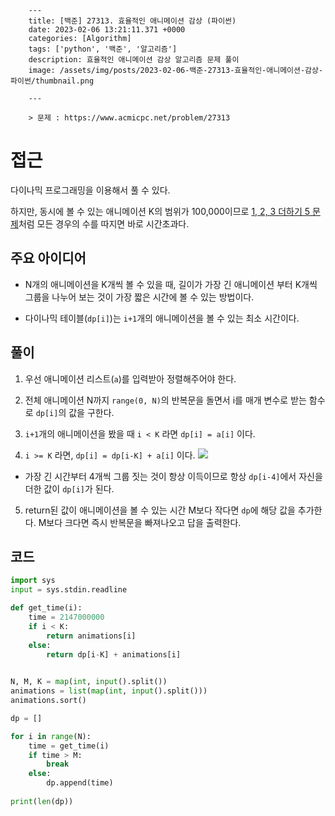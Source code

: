 

        ---
        title: [백준] 27313. 효율적인 애니메이션 감상 (파이썬)
        date: 2023-02-06 13:21:11.371 +0000
        categories: [Algorithm]
        tags: ['python', '백준', '알고리즘']
        description: 효율적인 애니메이션 감상 알고리즘 문제 풀이
        image: /assets/img/posts/2023-02-06-백준-27313-효율적인-애니메이션-감상-파이썬/thumbnail.png
        
        ---

        > 문제 : https://www.acmicpc.net/problem/27313

# 접근

다이나믹 프로그래밍을 이용해서 풀 수 있다.

하지만, 동시에 볼 수 있는 애니메이션 K의 범위가 100,000이므로 [1, 2, 3 더하기 5 문제](https://www.acmicpc.net/problem/15990)처럼 모든 경우의 수를 따지면 바로 시간초과다.

## 주요 아이디어

- N개의 애니메이션을 K개씩 볼 수 있을 때, 길이가 가장 긴 애니메이션 부터 K개씩 그룹을 나누어 보는 것이 가장 짧은 시간에 볼 수 있는 방법이다.

- 다이나믹 테이블(`dp[i]`)는  `i+1`개의 애니메이션을 볼 수 있는 최소 시간이다.

## 풀이

1. 우선 애니메이션 리스트(`a`)를 입력받아 정렬해주어야 한다.

2. 전체 애니메이션 N까지 `range(0, N)`의 반복문을 돌면서 i를 매개 변수로 받는 함수로 `dp[i]`의 값을 구한다.

3. `i+1`개의 애니메이션을 봤을 때 `i < K` 라면 `dp[i] = a[i]` 이다.

4. `i >= K` 라면, `dp[i] = dp[i-K] + a[i]` 이다.
![](/assets/img/posts/2023-02-06-백준-27313-효율적인-애니메이션-감상-파이썬/img0.png)
- 가장 긴 시간부터 4개씩 그룹 짓는 것이 항상 이득이므로 항상 `dp[i-4]`에서 자신을 더한 값이 `dp[i]`가 된다.

5. return된 값이 애니메이션을 볼 수 있는 시간 M보다 작다면 `dp`에 해당 값을 추가한다.
M보다 크다면 즉시 반복문을 빠져나오고 답을 출력한다.

## 코드

```python
import sys
input = sys.stdin.readline

def get_time(i):
    time = 2147000000
    if i < K:
        return animations[i]
    else:
        return dp[i-K] + animations[i]
    

N, M, K = map(int, input().split())
animations = list(map(int, input().split()))
animations.sort()

dp = []

for i in range(N):
    time = get_time(i)
    if time > M:
        break
    else:
        dp.append(time)
        
print(len(dp))
```




        
